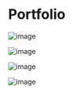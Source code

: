 # Portfolio

![image](https://github.com/Varsha106btcse21/Portfolio/assets/161415807/a1c4caed-8490-48b5-8484-f64abbaaa175)

![image](https://github.com/Varsha106btcse21/Portfolio/assets/161415807/14896412-0f4c-43db-a6c2-90a23ea79a9e)

![image](https://github.com/Varsha106btcse21/Portfolio/assets/161415807/70aac97b-188e-4ae9-b314-c3b99b0985e3)

![image](https://github.com/Varsha106btcse21/Portfolio/assets/161415807/31d51264-58fa-431b-bbb0-98d58766bf21)



